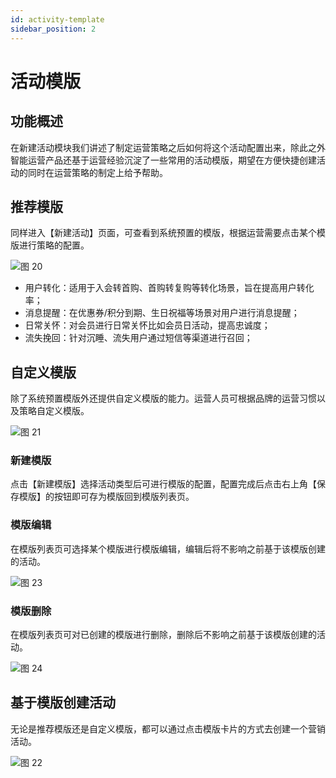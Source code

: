 ```yaml
---
id: activity-template
sidebar_position: 2
---
```


# 活动模版

## 功能概述

在新建活动模块我们讲述了制定运营策略之后如何将这个活动配置出来，除此之外智能运营产品还基于运营经验沉淀了一些常用的活动模版，期望在方便快捷创建活动的同时在运营策略的制定上给予帮助。

## 推荐模版

同样进入【新建活动】页面，可查看到系统预置的模版，根据运营需要点击某个模版进行策略的配置。

![图 20](/img/0aaf2b3867c0a3d27644e763528bc1b8add5491835da8f00b6ee24e76ffca74f.png)

- 用户转化：适用于入会转首购、首购转复购等转化场景，旨在提高用户转化率；
- 消息提醒：在优惠券/积分到期、生日祝福等场景对用户进行消息提醒；
- 日常关怀：对会员进行日常关怀比如会员日活动，提高忠诚度；
- 流失挽回：针对沉睡、流失用户通过短信等渠道进行召回；

## 自定义模版

除了系统预置模版外还提供自定义模版的能力。运营人员可根据品牌的运营习惯以及策略自定义模版。

![图 21](/img/8ed072b7b32c6628e24ca80bcad9acac38f487ae306d3084350cec6f3d1b287b.png)

### 新建模版

点击【新建模版】选择活动类型后可进行模版的配置，配置完成后点击右上角【保存模版】的按钮即可存为模版回到模版列表页。

### 模版编辑

在模版列表页可选择某个模版进行模版编辑，编辑后将不影响之前基于该模版创建的活动。

![图 23](/img/7faf8e8e3495d2ea9e30c5cfe2271abaf1fa5351b34ca301baddd6b932366a96.png)

### 模版删除

在模版列表页可对已创建的模版进行删除，删除后不影响之前基于该模版创建的活动。

![图 24](/img/106c99d00f599e80d57b878d5b52081c8588a35af2f2d64d5b191ada60f0b3f6.png)

## 基于模版创建活动

无论是推荐模版还是自定义模版，都可以通过点击模版卡片的方式去创建一个营销活动。

![图 22](/img/58e82a0bb26ee43fc0c39dba349329dc983d5de44a685d3e6345ac26f8c9b1d7.png)
